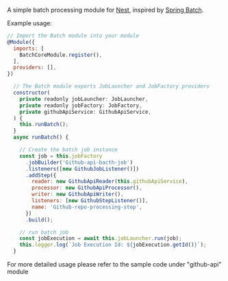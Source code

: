 A simple batch processing module for [Nest](https://github.com/nestjs/nest), inspired by [Spring Batch](https://github.com/spring-projects/spring-batch).

Example usage:

```javascript
// Import the Batch module into your module
@Module({
  imports: [
    BatchCoreModule.register(),
  ],
  providers: [],
})

```

```javascript
  // The Batch module exports JobLauncher and JobFactory providers
  constructor(
    private readonly jobLauncher: JobLauncher,
    private readonly jobFactory: JobFactory,
    private githubApiService: GithubApiService,
  ) {
    this.runBatch();
  }
  async runBatch() {

    // Create the batch job instance
    const job = this.jobFactory
      .jobBuilder('Github-api-bacth-job')
      .listeners([new GithubJobListener()])
      .addStep({
        reader: new GithubApiReader(this.githubApiService),
        processor: new GithubApiProcessor(),
        writer: new GithubApiWriter(),
        listeners: [new GithubStepListener()],
        name: 'Github-repo-processing-step',
      })
      .build();

    // run batch job
    const jobExecution = await this.jobLauncher.run(job);
    this.logger.log(`Job Execution Id: ${jobExecution.getId()}`);
  }
```

For more detailed usage please refer to the sample code under "github-api" module
